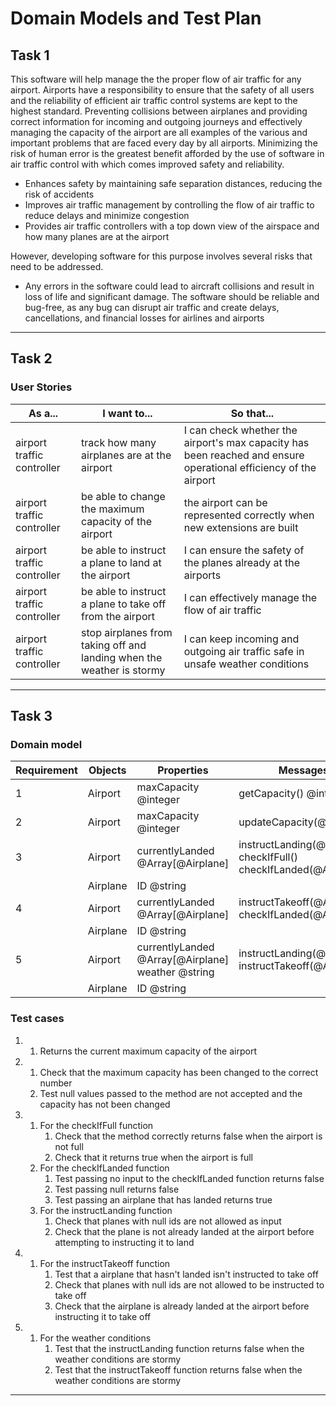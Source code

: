 # Domain Models and Test Plan
<h2>Task 1</h2>

This software will help manage the the proper flow of air traffic for any airport. Airports have a responsibility to ensure that the safety of all users and the reliability of efficient air traffic control systems are kept to the highest standard. Preventing collisions between airplanes and providing correct information for incoming and outgoing journeys and effectively managing the capacity of the airport are all examples of the various and important problems that are faced every day by all airports. Minimizing the risk of human error is the greatest benefit afforded by the use of software in air traffic control with which comes improved safety and reliability.  
   - Enhances safety by maintaining safe separation distances, reducing the risk of accidents  
   - Improves air traffic management by controlling the flow of air traffic to reduce delays and minimize congestion
   - Provides air traffic controllers with a top down view of the airspace and how many planes are at the airport 
  
However, developing software for this purpose involves several risks that need to be addressed.  
   - Any errors in the software could lead to aircraft collisions and result in loss of life and significant damage. The software should be reliable and bug-free, as any bug can disrupt air traffic and create delays, cancellations, and financial losses for airlines and airports 
     
---

<h2>Task 2</h2>
<h3>User Stories</h3>

|       As a...       | I want to...        | So that...                |
| ------------- | ------------------------------------------------------------------------------------------------------------------------------------------------------------------------------------------------------------------- | ------------------------------- |
| airport traffic controller | track how many airplanes are at the airport | I can check whether the airport's max capacity has been reached and ensure operational efficiency of the airport |
| airport traffic controller | be able to change the maximum capacity of the airport       | the airport can be represented correctly when new extensions are built             |
| airport traffic controller | be able to instruct a plane to land at the airport    | I can ensure the safety of the planes already at the airports|
| airport traffic controller | be able to instruct a plane to take off from the airport   | I can effectively manage the flow of air traffic  |
| airport traffic controller | stop airplanes from taking off and landing when the weather is stormy   | I can keep incoming and outgoing air traffic safe in unsafe weather conditions  |
---

<h2>Task 3</h2>
<h3>Domain model</h3>

| Requirement | Objects | Properties | Messages   | Output
| ------- |-----------|-------------------------------------------------------------------------------------------------------------------------------------------------------------------------------------------- | ------------------------------- | -------------------------------|
| 1  |  Airport  | maxCapacity @integer   | getCapacity() @integer | @integer 
| 2  |  Airport  | maxCapacity @integer    | updateCapacity(@integer)         | @void | 
| 3  |  Airport   | currentlyLanded @Array[@Airplane]   | instructLanding(@Airplane) <br> checkIfFull() <br> checkIfLanded(@Airplane) | @boolean <br> @boolean <br> @boolean  |
|   |  Airplane   |  ID @string |   |  |
| 4  |  Airport   | currentlyLanded @Array[@Airplane]  | instructTakeoff(@Airplane)  <br> checkIfLanded(@Airplane)   | @boolean  <br> @boolean  |
|   |  Airplane   |   ID @string   |   |   |
| 5  |  Airport   | currentlyLanded @Array[@Airplane] <br> weather @string | instructLanding(@Airplane)  <br> instructTakeoff(@Airplane)   | @boolean  <br> @boolean  |
|   |  Airplane   |   ID @string   |   |   |

<h3>Test cases</h3>

1. 1. Returns the current maximum capacity of the airport 
2. 1. Check that the maximum capacity has been changed to the correct number
   2. Test null values passed to the method are not accepted and the capacity has not been changed
3. 1. For the checkIfFull function
      1. Check that the method correctly returns false when the airport is not full
      2. Check that it returns true when the airport is full
   2. For the checkIfLanded function
      1. Test passing no input to the checkIfLanded function returns false
      2. Test passing null returns false
      3. Test passing an airplane that has landed returns true
   3. For the instructLanding function
      1. Check that planes with null ids are not allowed as input
      2. Check that the plane is not already landed at the airport before attempting to instructing it to land
4. 1. For the instructTakeoff function
      1. Test that a airplane that hasn't landed isn't instructed to take off
      2. Check that planes with null ids are not allowed to be instructed to take off
      3. Check that the airplane is already landed at the airport before instructing it to take off
5. 1. For the weather conditions
      1. Test that the instructLanding function returns false when the weather conditions are stormy
      2. Test that the instructTakeoff function returns false when the weather conditions are stormy

---